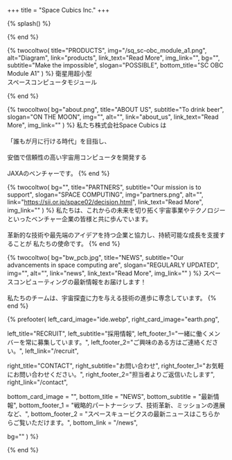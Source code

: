 +++
title = "Space Cubics Inc."
+++

{% splash() %}
<!--display element -->
{% end %}

{% twocoltwo(
  title="PRODUCTS",
  img="/sq_sc-obc_module_a1.png",
  alt="Diagram",
  link="products",
  link_text="Read More",
  img_link="",
  bg="",
  subtitle="Make the impossible",
  slogan="POSSIBLE",
  bottom_title="SC OBC Module A1"
) %}
衛星用超小型
<br>
スペースコンピュータモジュール

{% end %}

{% twocoltwo(
  bg="about.png",
  title="ABOUT US",
  subtitle="To drink beer",
  slogan="ON THE MOON",
  img="",
  alt="",
  link="about_us",
  link_text="Read More",
  img_link=""
) %}
私たち株式会社Space Cubics は
<br><br>「誰もが月に行ける時代」を目指し、
<br><br>安価で信頼性の高い宇宙用コンピュータを開発する
<br><br>JAXAのベンチャーです。
{% end %}

{% twocoltwo(
  bg="",
  title="PARTNERS",
  subtitle="Our mission is to support",
  slogan="SPACE COMPUTING",
  img="partners.png",
  alt="",
  link="https://sii.or.jp/space02/decision.html",
  link_text="Read More",
  img_link=""
) %}
私たちは、これからの未来を切り拓く宇宙事業やテクノロジーといったベンチャー企業の皆様と共に歩んでいます。
<br><br>
革新的な技術や最先端のアイデアを持つ企業と協力し、持続可能な成長を支援することが 私たちの使命です。
{% end %}

{% twocoltwo(
  bg="bw_pcb.jpg",
  title="NEWS",
  subtitle="Our advancements in space computing are",
  slogan="REGULARLY UPDATED",
  img="",
  alt="",
  link="news",
  link_text="Read More",
  img_link=""
) %}
スペースコンピューティングの最新情報をお届けします！ 
<br><br>
私たちのチームは、宇宙探査に力を与える技術の進歩に専念しています。
{% end %}

{% prefooter(
  left_card_image="ide.webp", 
  right_card_image="earth.png",

  left_title="RECRUIT",
  left_subtitle="採用情報",
  left_footer_1="一緒に働くメンバーを常に募集しています。",
  left_footer_2="ご興味のある方はご連絡ください。",
  left_link="/recruit",

  right_title="CONTACT",
  right_subtitle="お問い合わせ",
  right_footer_1="お気軽にお問い合わせください。",
  right_footer_2="担当者よりご返信いたします",
  right_link="/contact",

  bottom_card_image = "<!--display element -->",
  bottom_title = "NEWS",
  bottom_subtitle = "最新情報",
  bottom_footer_1 = "戦略的パートナーシップ、技術革新、ミッションの進展など、",
  bottom_footer_2 = "スペースキュービクスの最新ニュースはこちらからご覧いただけます。",
  bottom_link = "/news",

  bg=""
) %}
<!--display element -->
{% end %}

